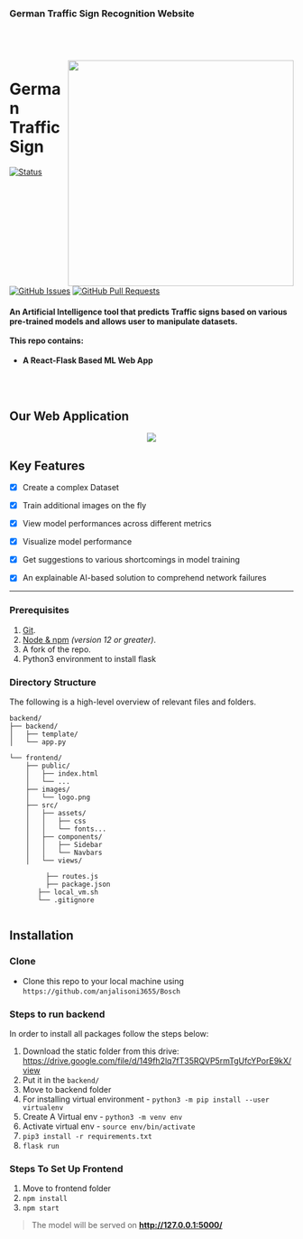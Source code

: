 ### German Traffic Sign Recognition Website
<h1 align="left">
  <br>
    <img src="/images/logo.jpeg" align="right" height=400px >
  <br>
  German Traffic Sign
</h1>

[![Status](https://img.shields.io/badge/status-active-success.svg)]()
[![GitHub Issues](https://img.shields.io/github/issues/MLH-Fellowship/Auto-Tagger.svg)](https://github.com/anjalisoni3655/Bosch/issues)
[![GitHub Pull Requests](https://img.shields.io/github/issues-pr/MLH-Fellowship/Auto-Tagger.svg)](https://github.com/anjalisoni3655/Bosch/pulls)

<h4 align="left">An Artificial Intelligence tool that predicts Traffic signs based on various pre-trained models and allows user to manipulate datasets.  <br><br>
This repo contains:</h4>

* **A React-Flask Based ML Web App**

<br><br>
## Our Web Application
<p align="center">
<img src="/images/Demo.gif" >
</p>


## Key Features 

- [x]  Create a complex Dataset    
- [x]  Train additional images on the fly    
- [x]  View model performances across different metrics    
- [x]  Visualize model performance   
- [x] Get suggestions to various shortcomings in model training    
- [x]  An explainable AI-based solution to comprehend network failures


-------

### Prerequisites

1.  [Git](https://git-scm.com/downloads).
2.  [Node & npm](https://nodejs.org/en/download/) _(version 12 or greater)_.
3.  A fork of the repo.
4. Python3 environment to install flask

### Directory Structure

The following is a high-level overview of relevant files and folders.

```
backend/
├── backend/
│   ├── template/
│   └── app.py

└── frontend/
    ├── public/
    │   ├── index.html
    │   └── ...
    ├── images/
    │   └── logo.png
    ├── src/
    │   ├── assets/
    │   │   ├── css
    │   │   └── fonts...
    │   ├── components/
    │   │   ├── Sidebar 
    │   │   └── Navbars
    │   └── views/
 
         ├── routes.js
         ├── package.json
       ├── local_vm.sh
       └── .gitignore
       
```

## Installation

### Clone

- Clone this repo to your local machine using `https://github.com/anjalisoni3655/Bosch`

### Steps to run backend

In order to install all packages follow the steps below:

1. Download the static folder from this drive: https://drive.google.com/file/d/149fh2lq7fT35RQVP5rmTgUfcYPorE9kX/view
2. Put it in the `backend/`
 3. Move to backend folder
 4. For installing virtual environment - `python3 -m pip install --user virtualenv`
 5. Create A Virtual env - `python3 -m venv env`
 6. Activate virtual env - `source env/bin/activate`
 7. `pip3 install -r requirements.txt`
 8. `flask run`

### Steps To Set Up Frontend
 1. Move to frontend folder
 2. `npm install`
 3. `npm start`



> The model will be served on **http://127.0.0.1:5000/**

